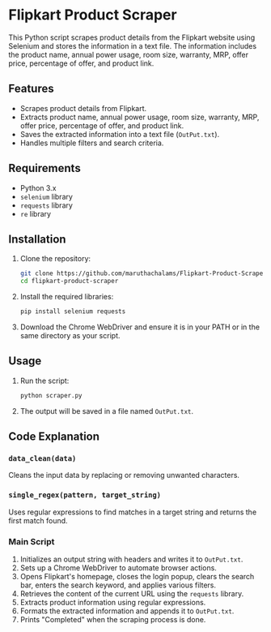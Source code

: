 # Flipkart Product Scraper

This Python script scrapes product details from the Flipkart website using Selenium and stores the information in a text file. The information includes the product name, annual power usage, room size, warranty, MRP, offer price, percentage of offer, and product link.

## Features
- Scrapes product details from Flipkart.
- Extracts product name, annual power usage, room size, warranty, MRP, offer price, percentage of offer, and product link.
- Saves the extracted information into a text file (`OutPut.txt`).
- Handles multiple filters and search criteria.

## Requirements
- Python 3.x
- `selenium` library
- `requests` library
- `re` library

## Installation
1. Clone the repository:
    ```sh
    git clone https://github.com/maruthachalams/Flipkart-Product-Scraper.git
    cd flipkart-product-scraper
    ```
2. Install the required libraries:
    ```sh
    pip install selenium requests
    ```
3. Download the Chrome WebDriver and ensure it is in your PATH or in the same directory as your script.

## Usage
1. Run the script:
    ```sh
    python scraper.py
    ```
2. The output will be saved in a file named `OutPut.txt`.

## Code Explanation
### `data_clean(data)`
Cleans the input data by replacing or removing unwanted characters.

### `single_regex(pattern, target_string)`
Uses regular expressions to find matches in a target string and returns the first match found.

### Main Script
1. Initializes an output string with headers and writes it to `OutPut.txt`.
2. Sets up a Chrome WebDriver to automate browser actions.
3. Opens Flipkart's homepage, closes the login popup, clears the search bar, enters the search keyword, and applies various filters.
4. Retrieves the content of the current URL using the `requests` library.
5. Extracts product information using regular expressions.
6. Formats the extracted information and appends it to `OutPut.txt`.
7. Prints "Completed" when the scraping process is done.

